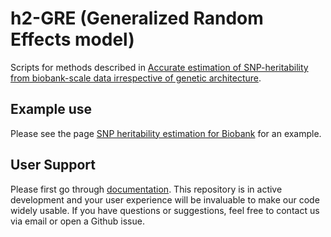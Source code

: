 # h2-GRE (Generalized Random Effects model)

Scripts for methods described in [Accurate estimation of SNP-heritability from biobank-scale data irrespective of genetic architecture](https://rdcu.be/bMhni).

## Example use
Please see the page [SNP heritability estimation for Biobank](./docs/biobank_demo.md) for an example.

## User Support
Please first go through [documentation](./docs/index.md). This repository is in active development and your user experience will be invaluable to make our code widely usable. If you have questions or suggestions, feel free to contact us via email or open a Github issue.